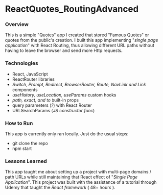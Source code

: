 # ReactQuotes_RoutingAdvanced

### Overview
This is a simple "Quotes" app I created that stored "Famous Quotes" or quotes from the public's creation. I built this app implementing "_single page application_" with React Routing, thus allowing different URL paths without having to leave the browser and send more Http requests.

### Technologies
* React, JavaScript
* ReactRouter libraries 
* _Switch, Prompt, Redirect, BrowserRouter, Route, NavLink and Link_ components
* _useHistory, useLocation, useParams_ custom hooks
* _path, exact, and to_ built-in props
* query parameters (_?_) with React Router
* URLSearchParams (_JS constructor func_)


### How to Run
This app is currently only ran locally. Just do the usual steps:
* git clone the repo
* npm start 

### Lessons Learned
This app taught me about setting up a project with multi-page domains / path URLs while still maintaining that React effect of "_Single Page Application_". This project was built with the assistance of a tutorial through Udemy that taught the _React framework_ ( 48+ hours ).
